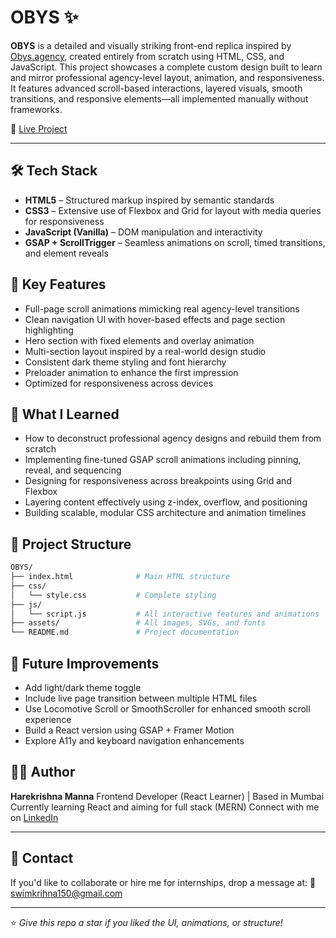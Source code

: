 # OBYS ✨

**OBYS** is a detailed and visually striking front-end replica inspired by [Obys.agency](https://obys.agency), created entirely from scratch using HTML, CSS, and JavaScript. This project showcases a complete custom design built to learn and mirror professional agency-level layout, animation, and responsiveness. It features advanced scroll-based interactions, layered visuals, smooth transitions, and responsive elements—all implemented manually without frameworks.

🔗 [Live Project](https://obys999.netlify.app/)

---

## 🛠️ Tech Stack

* **HTML5** – Structured markup inspired by semantic standards
* **CSS3** – Extensive use of Flexbox and Grid for layout with media queries for responsiveness
* **JavaScript (Vanilla)** – DOM manipulation and interactivity
* **GSAP + ScrollTrigger** – Seamless animations on scroll, timed transitions, and element reveals

## 🎯 Key Features

* Full-page scroll animations mimicking real agency-level transitions
* Clean navigation UI with hover-based effects and page section highlighting
* Hero section with fixed elements and overlay animation
* Multi-section layout inspired by a real-world design studio
* Consistent dark theme styling and font hierarchy
* Preloader animation to enhance the first impression
* Optimized for responsiveness across devices

## 🧠 What I Learned

* How to deconstruct professional agency designs and rebuild them from scratch
* Implementing fine-tuned GSAP scroll animations including pinning, reveal, and sequencing
* Designing for responsiveness across breakpoints using Grid and Flexbox
* Layering content effectively using z-index, overflow, and positioning
* Building scalable, modular CSS architecture and animation timelines

## 📁 Project Structure

```bash
OBYS/
├── index.html              # Main HTML structure
├── css/
│   └── style.css           # Complete styling
├── js/
│   └── script.js           # All interactive features and animations
├── assets/                 # All images, SVGs, and fonts
└── README.md               # Project documentation
```


## 🚀 Future Improvements

* Add light/dark theme toggle
* Include live page transition between multiple HTML files
* Use Locomotive Scroll or SmoothScroller for enhanced smooth scroll experience
* Build a React version using GSAP + Framer Motion
* Explore A11y and keyboard navigation enhancements

## 👨‍💻 Author

**Harekrishna Manna**
Frontend Developer (React Learner) | Based in Mumbai
Currently learning React and aiming for full stack (MERN)
Connect with me on [LinkedIn](https://www.linkedin.com/in/harekrishna-manna-22569736b/)


---

## 💌 Contact

If you'd like to collaborate or hire me for internships, drop a message at:
📧 [swimkrihna150@gmail.com](mailto:swimkrihna150@gmail.com)

---

⭐️ *Give this repo a star if you liked the UI, animations, or structure!*
